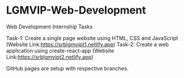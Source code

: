 # LGMVIP-Web-Development
Web Development Internship Tasks

Task-1: Create a single page website using HTML, CSS and JavaScript (Website Link:https://srblgmvipt1.netlify.app)
Task-2: Create a web application using create-react-app (Website Link:https://srblgmvipt2.netlify.app)

GitHub pages are setup with respective branches.
